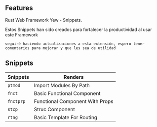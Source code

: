 ## Features

Rust Web Framework Yew - Snippets.

Estos Snippets han sido creados para fortalecer la productividad al usar este Framework 

```
seguiré haciendo actualizaciones a esta extensión, espero tener comentarios para mejorar y que les sea de utilidad
```

## Snippets

|  Snippets  | Renders                                       |
| ---------- | --------------------------------------------- |
| `ptmod`    | Import Modules By Path                        |
| `fnct`     | Basic Functional Component                    |
| `fnctprp`  | Functional Component With Props               |
| `stcp`     | Struc Component                               |
| `rtng`     | Basic Template For Routing                    |